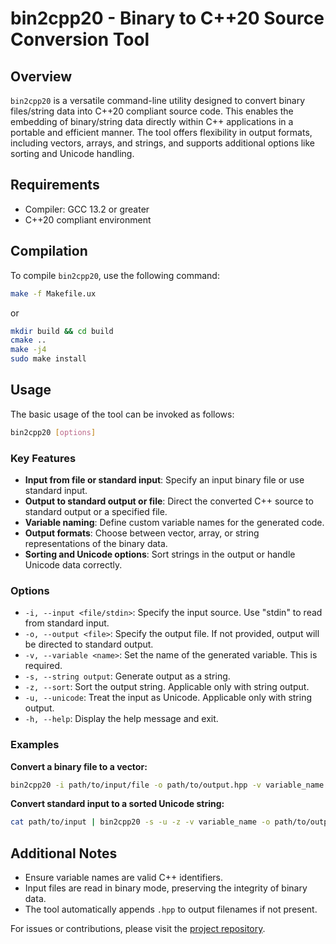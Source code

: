 # bin2cpp20 - Binary to C++20 Source Conversion Tool

## Overview

`bin2cpp20` is a versatile command-line utility designed to convert binary files/string data into C++20 compliant source code. This enables the embedding of binary/string data directly within C++ applications in a portable and efficient manner. The tool offers flexibility in output formats, including vectors, arrays, and strings, and supports additional options like sorting and Unicode handling.

## Requirements

- Compiler: GCC 13.2 or greater
- C++20 compliant environment

## Compilation

To compile `bin2cpp20`, use the following command:

```sh
make -f Makefile.ux 
```
or
```sh
mkdir build && cd build
cmake ..
make -j4
sudo make install 
```


## Usage

The basic usage of the tool can be invoked as follows:

```sh
bin2cpp20 [options]
```

### Key Features

- **Input from file or standard input**: Specify an input binary file or use standard input.
- **Output to standard output or file**: Direct the converted C++ source to standard output or a specified file.
- **Variable naming**: Define custom variable names for the generated code.
- **Output formats**: Choose between vector, array, or string representations of the binary data.
- **Sorting and Unicode options**: Sort strings in the output or handle Unicode data correctly.

### Options

- `-i, --input <file/stdin>`: Specify the input source. Use "stdin" to read from standard input.
- `-o, --output <file>`: Specify the output file. If not provided, output will be directed to standard output.
- `-v, --variable <name>`: Set the name of the generated variable. This is required.
- `-s, --string output`: Generate output as a string.
- `-z, --sort`: Sort the output string. Applicable only with string output.
- `-u, --unicode`: Treat the input as Unicode. Applicable only with string output.
- `-h, --help`: Display the help message and exit.

### Examples

**Convert a binary file to a vector:**

```sh
bin2cpp20 -i path/to/input/file -o path/to/output.hpp -v variable_name
```

**Convert standard input to a sorted Unicode string:**

```sh
cat path/to/input | bin2cpp20 -s -u -z -v variable_name -o path/to/output.hpp
```

## Additional Notes

- Ensure variable names are valid C++ identifiers.
- Input files are read in binary mode, preserving the integrity of binary data.
- The tool automatically appends `.hpp` to output filenames if not present.

For issues or contributions, please visit the [project repository](#).
